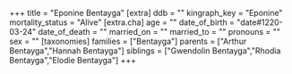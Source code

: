 +++
title = "Eponine Bentayga"
[extra]
ddb = ""
kingraph_key = "Eponine"
mortality_status = "Alive"
[extra.cha]
age = ""
date_of_birth = "date#1220-03-24"
date_of_death = ""
married_on = ""
married_to = ""
pronouns = ""
sex = ""
[taxonomies]
families = ["Bentayga"]
parents = ["Arthur Bentayga","Hannah Bentayga"]
siblings = ["Gwendolin Bentayga","Rhodia Bentayga","Elodie Bentayga"]
+++


